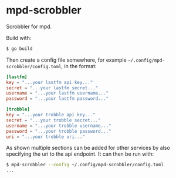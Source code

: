 # mpd-scrobbler

Scrobbler for mpd.

Build with:

``` bash
$ go build
```

Then create a config file somewhere, for example
`~/.config/mpd-scrobbler/config.toml`, in the format:

``` toml
[lastfm]
key = "...your lastfm api key..."
secret = "...your lastfm secret..."
username = "...your lastfm username..."
password = "...your lastfm password..."

[trobble]
key = "...your trobble api key..."
secret = "...your trobble secret..."
username = "...your trobble username..."
password = "...your trobble password..."
uri = "...your trobble uri..."
```

As shown multiple sections can be added for other services by also specifying
the uri to the api endpoint. It can then be run with:

``` bash
$ mpd-scrobbler --config ~/.config/mpd-scrobbler/config.toml
...
```
